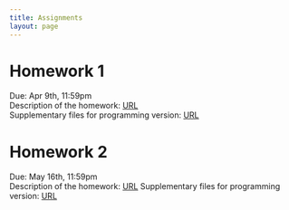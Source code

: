 ```yaml
---
title: Assignments
layout: page
---
```


# Homework 1
Due: Apr 9th, 11:59pm  
Description of the homework: [URL](http://files2.gersteinlab.org/public-docs/2021/03.26/hw1.pdf)  
Supplementary files for programming version: [URL](http://files2.gersteinlab.org/public-docs/2021/03.22/HW1_cbb752b21_programming_supp_files.zip)

# Homework 2
Due: May 16th, 11:59pm  
Description of the homework: [URL](http://files.gersteinlab.org/public-docs/2021/04.29/hw2.pdf)
Supplementary files for programming version: [URL](http://files2.gersteinlab.org/public-docs/2021/04.28/core_THR_residues.txt)
